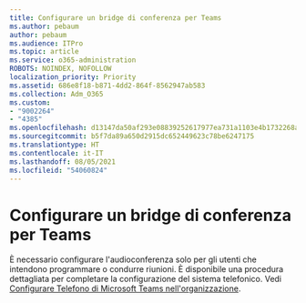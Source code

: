 ```yaml
---
title: Configurare un bridge di conferenza per Teams
ms.author: pebaum
author: pebaum
ms.audience: ITPro
ms.topic: article
ms.service: o365-administration
ROBOTS: NOINDEX, NOFOLLOW
localization_priority: Priority
ms.assetid: 686e8f18-b871-4dd2-864f-8562947ab583
ms.collection: Adm_O365
ms.custom:
- "9002264"
- "4385"
ms.openlocfilehash: d13147da50af293e08839252617977ea731a1103e4b1732268aff645721d5f73
ms.sourcegitcommit: b5f7da89a650d2915dc652449623c78be6247175
ms.translationtype: HT
ms.contentlocale: it-IT
ms.lasthandoff: 08/05/2021
ms.locfileid: "54060824"
---
```

# <a name="set-up-a-conferencing-bridge-for-teams"></a>Configurare un bridge di conferenza per Teams

È necessario configurare l'audioconferenza solo per gli utenti che intendono programmare o condurre riunioni. È disponibile una procedura dettagliata per completare la configurazione del sistema telefonico. Vedi [Configurare Telefono di Microsoft Teams nell'organizzazione](https://docs.microsoft.com/MicrosoftTeams/phone-number-calling-plans/port-order-overview).
